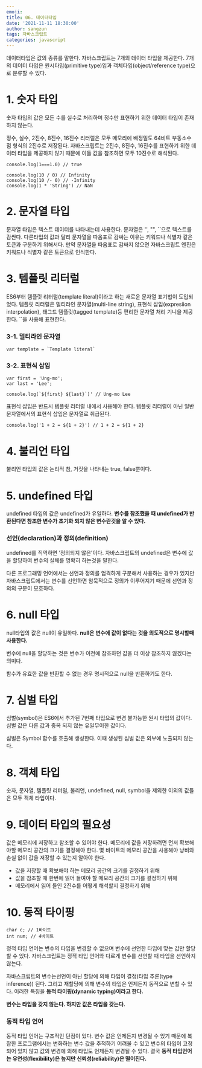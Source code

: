 ```yaml
---
emoji:
title: 06. 데이터타입
date: '2021-11-11 18:30:00'
author: sangzun
tags: 자바스크립트
categories: javascript
---
```


데이터타입은 값의 종류를 말한다. 자바스크립트는 7개의 데이터 타입을 제공한다.
7개의 데이터 타입은 원시타입(primitive type)입과 객체타입(object/reference type)으로 분류할 수 있다.

# 1. 숫자 타입

숫자 타입의 값은 모든 수를 실수로 처리하며 정수만 표현하기 위한 데이터 타입이 존재하지 않는다.

정수, 실수, 2진수, 8진수, 16진수 리터럴은 모두 메모리에 배정밀도 64비트 부동소수점 형식의 2진수로 저장된다. 자바스크립트는 2진수, 8진수, 16진수를 표현하기 위한 데이터 타입을 제공하지 않기 때문에 이들 값을 참조하면 모두 10진수로 해석된다.

```
console.log(1===1.0) // true
```

```
console.log(10 / 0) // Infinity
console.log(10 /- 0) // -Infinity
console.log(1 * 'String') // NaN
```

# 2. 문자열 타입

문자열 타입은 텍스트 데이터를 나타내는데 사용한다.
문자열은 '', "", ``으로 텍스트를 감싼다.
다른타입의 값과 달리 문자열을 따옴표로 감싸는 이유는 키워드나 식별자 같은 토큰과 구분하기 위해서다. 만약 문자열을 따옴표로 감싸지 않으면 자바스크립트 엔진은 키워드나 식별자 같은 토큰으로 인식한다.

# 3. 템플릿 리터럴

ES6부터 템플릿 리터럴(template literal)이라고 하는 새로운 문자열 표기법이 도입되었다. 템플릿 리터럴은 멀티라인 문자열(multi-line string), 표현식 삽입(expresiion interpolation), 태그드 템플릿(tagged template)등 편리한 문자열 처리 기니을 제공한다. ``을 사용해 표현한다.

### 3-1. 멀티라인 문자열

```
var template = `Template literal`
```

### 3-2. 표현식 삽입

```
var first = 'Ung-mo';
var last = 'Lee';

console.log(`${first} ${last}`)' // Ung-mo Lee
```

표현식 삽입은 반드시 템플릿 리터럴 내에서 사용해야 한다. 템플릿 리터럴이 아닌 일반 문자열에서의 표현식 삽입은 문자열로 취급된다.

```
console.log('1 + 2 = ${1 + 2}') // 1 + 2 = ${1 + 2}
```

# 4. 불리언 타입

불리언 타입의 값은 논리적 참, 거짓을 나타내는 true, false뿐이다.

# 5. undefined 타입

undefined 타입의 값은 undefined가 유일하다. **변수를 참조했을 때 undefined가 반환된다면 참조한 변수가 초기화 되지 않은 변수란것을 알 수 있다.**

### 선언(declaration)과 정의(definition)

undefined를 직역하면 '정의되지 않은'이다. 자바스크립트의 undefined은 변수에 값을 할당하여 변수의 실체를 명확히 하는것을 말한다.

다른 프로그래밍 언어에서는 선언과 정의를 엄격하게 구분해서 사용하는 경우가 있지만 자바스크립트에서는 변수를 선언하면 암묵적으로 정의가 이루어지기 때문에 선언과 정의의 구분이 모호하다.

# 6. null 타입

null타입의 값은 null이 유일하다. **null은 변수에 값이 없다는 것을 의도적으로 명시할때 사용한다.**

변수에 null을 할당하는 것은 변수가 이전에 참조하던 값을 더 이상 참조하지 않겠다는 의미다.

함수가 유효한 값을 반환할 수 없는 경우 명시적으로 null을 반환하기도 한다.

# 7. 심벌 타입

심벌(symbol)은 ES6에서 추가된 7번째 타입으로 변경 불가능한 원시 타입의 값이다.심벌 값은 다른 값과 중복 되지 않는 유일무이한 값이다.

심벌은 Symbol 함수를 호출해 생성한다. 이때 생성된 심벌 값은 외부에 노출되지 않는다.

# 8. 객체 타입

숫자, 문자열, 템플릿 리터럴, 불리언, undefined, null, symbol을 제외한 이외의 값들은 모두 객체 타입이다.

# 9. 데이터 타입의 필요성

값은 메모리에 저장하고 참조할 수 있어야 한다. 메모리에 값을 저장하려면 먼저 확보해야할 메모리 공간의 크기를 결정해야 한다. 몇 바이트의 메모리 공간을 사용해야 낭비와 손실 없이 값을 저장할 수 있는지 알아야 한다.

- 값을 저장할 때 확보해야 하는 메모리 공간의 크기를 결정하기 위해
- 값을 참조할 때 한번에 읽어 들여야 할 메모리 공간의 크기를 결정하기 위해
- 메모리에서 읽어 들인 2진수를 어떻게 해석할지 결정하기 위해

# 10. 동적 타이핑

```
char c; // 1바이트
int num; // 4바이트
```

정적 타입 언어는 변수의 타입을 변경할 수 없으며 변수에 선언한 타입에 맞는 값만 할당 할 수 있다.
자바스크립트는 정적 타입 언어와 다르게 변수를 선언할 때 타입을 선언하지 않는다.

자바스크립트의 변수는선언이 아닌 할당에 의해 타입이 결정(타입 추론(type inference)) 된다.
그리고 재할당에 의해 변수의 타입은 언제든지 동적으로 변할 수 있다. 이러한 특징을 **동적 타이핑(dynamic typing)이라고 한다.**

**변수는 타입을 갖지 않는다. 하지만 값은 타입을 갖는다.**

### 동적 타입 언어

동적 타입 언어는 구조적인 단점이 있다. 변수 값은 언제든지 변경될 수 있기 때문에 복잡한 프로그램에서는 변화하는 변수 값을 추적하기 어려울 수 있고
변수의 타입이 고정되어 있지 않고 값의 변경에 의해 타입도 언제든지 변경될 수 있다.
결국 **동적 타입언어는 유연성(flexibility)은 높지만 신뢰성(reliability)은 떨어진다.**
